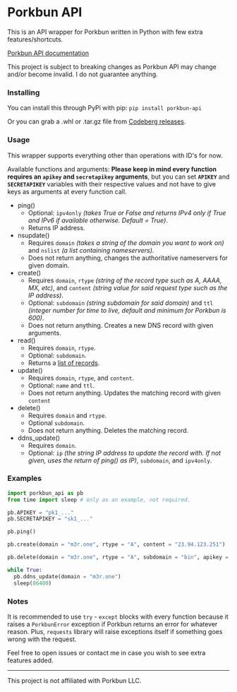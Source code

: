 # Porkbun API

This is an API wrapper for Porkbun written in Python with few extra features/shortcuts.

[Porkbun API documentation](https://porkbun.com/api/json/v3/documentation)

This project is subject to breaking changes as Porkbun API may change and/or become invalid. I do not guarantee anything.

### Installing
You can install this through PyPi with pip:
`pip install porkbun-api`

Or you can grab a .whl or .tar.gz file from [Codeberg releases](https://codeberg.org/m3r/porkbun-api/releases).

### Usage

This wrapper supports everything other than operations with ID's for now.

Available functions and arguments:
**Please keep in mind every function requires an `apikey` and `secretapikey` arguments**, but you can set **`APIKEY`** and **`SECRETAPIKEY`** variables with their respective values and not have to give keys as arguments at every function call.

- ping()
  - Optional: `ipv4only` *(takes True or False and returns IPv4 only if True and IPv6 if available otherwise. Default = True)*.
  - Returns IP address.
- nsupdate() 
  - Requires `domain` *(takes a string of the domain you want to work on)* and `nslist` *(a list containing nameservers)*.
  - Does not return anything, changes the authoritative nameservers for given domain.
- create()
  - Requires `domain`, `rtype` *(string of the record type such as A, AAAA, MX, etc)*, and `content` *(string value for said request type such as the IP address)*.
  - Optional: `subdomain` *(string subdomain for said domain)* and `ttl` *(integer number for time to live, default and minimum for Porkbun is 600)*.
  - Does not return anything. Creates a new DNS record with given arguments.
- read()
  - Requires `domain`, `rtype`.
  - Optional: `subdomain`.
  - Returns a [list of records](https://porkbun.com/api/json/v3/documentation#DNS%20Retrieve%20Records%20by%20Domain,%20Subdomain%20and%20Type).
- update()
  - Requires `domain`, `rtype`, and `content`.
  - Optional: `name` and `ttl`.
  - Does not return anything. Updates the matching record with given `content`
- delete()
  - Requires `domain` and `rtype`.
  - Optional `subdomain`.
  - Does not return anything. Deletes the matching record.
- ddns_update()
  - Requires `domain`.
  - Optional: `ip` *(the string IP address to update the record with. If not given, uses the return of ping() as IP)*, `subdomain`, and `ipv4only`.

### Examples

```py
import porkbun_api as pb
from time import sleep # only as an example, not required.

pb.APIKEY = "pk1_..."
pb.SECRETAPIKEY = "sk1_..."

pb.ping()

pb.create(domain = "m3r.one", rtype = "A", content = "23.94.123.251")

pb.delete(domain = "m3r.one", rtype = "A", subdomain = "bin", apikey = "pk1_overwrite-the-variable", secretapikey = "sk1_overwrite-the-variable")

while True:
  pb.ddns_update(domain = "m3r.one")
  sleep(86400)
```

### Notes
It is recommended to use `try` - `except` blocks with every function because it raises a `PorkbunError` exception if Porkbun returns an error for whatever reason. Plus, `requests` library will raise exceptions itself if something goes wrong with the request.

Feel free to open issues or contact me in case you wish to see extra features added.

---
This project is not affiliated with Porkbun LLC.
